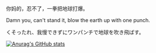 你妈的，忍不了，一拳把地球打爆。

Damn you, can't stand it, blow the earth up with one punch.

くそったれ、我慢できずにワンパンチで地球を吹き飛ばす。

[![Anurag's GitHub stats](https://github-readme-stats.vercel.app/api?username=torvalds)](https://github.com/anuraghazra/github-readme-stats)

<!---
iinolinux/iinolinux is a ✨ special ✨ repository because its `README.md` (this file) appears on your GitHub profile.
You can click the Preview link to take a look at your changes.
--->
